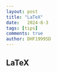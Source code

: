 ```yaml
---
layout: post
title: "LaTeX"
date:   2024-8-3
tags: [tips]
comments: true
author: DHF1999SD
---
```


<!-- more -->
## LaTeX



